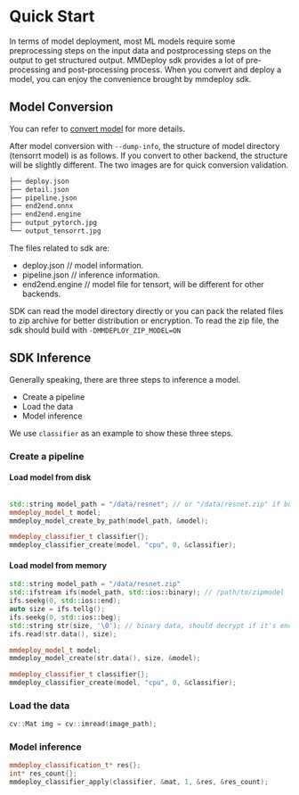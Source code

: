 # Quick Start

In terms of model deployment, most ML models require some preprocessing steps on the input data and postprocessing steps on the output to get structured output. MMDeploy sdk provides a lot of pre-processing and post-processing process. When you convert and deploy a model, you can enjoy the convenience brought by mmdeploy sdk.

## Model Conversion

You can refer to [convert model](../02-how-to-run/convert_model.md) for more details.

After model conversion with `--dump-info`, the structure of model directory (tensorrt model) is as follows. If you convert to other backend, the structure will be slightly different. The two images are for quick conversion validation.

```bash
├── deploy.json
├── detail.json
├── pipeline.json
├── end2end.onnx
├── end2end.engine
├── output_pytorch.jpg
└── output_tensorrt.jpg
```

The files related to sdk are:

- deploy.json    // model information.
- pipeline.json  // inference information.
- end2end.engine // model file for tensort, will be different for other backends.

SDK can read the model directory directly or you can pack the related files to zip archive for better distribution or encryption. To read the zip file, the sdk should build with `-DMMDEPLOY_ZIP_MODEL=ON`

## SDK Inference

Generally speaking, there are three steps to inference a model.

- Create a pipeline
- Load the data
- Model inference

We use `classifier` as an example to show these three steps.

### Create a pipeline

#### Load model from disk

```cpp

std::string model_path = "/data/resnet"; // or "/data/resnet.zip" if build with `-DMMDEPLOY_ZIP_MODEL=ON`
mmdeploy_model_t model;
mmdeploy_model_create_by_path(model_path, &model);

mmdeploy_classifier_t classifier{};
mmdeploy_classifier_create(model, "cpu", 0, &classifier);
```

#### Load model from memory

```cpp
std::string model_path = "/data/resnet.zip"
std::ifstream ifs(model_path, std::ios::binary); // /path/to/zipmodel
ifs.seekg(0, std::ios::end);
auto size = ifs.tellg();
ifs.seekg(0, std::ios::beg);
std::string str(size, '\0'); // binary data, should decrypt if it's encrypted
ifs.read(str.data(), size);

mmdeploy_model_t model;
mmdeploy_model_create(str.data(), size, &model);

mmdeploy_classifier_t classifier{};
mmdeploy_classifier_create(model, "cpu", 0, &classifier);
```

### Load the data

```cpp
cv::Mat img = cv::imread(image_path);
```

### Model inference

```cpp
mmdeploy_classification_t* res{};
int* res_count{};
mmdeploy_classifier_apply(classifier, &mat, 1, &res, &res_count);
```
